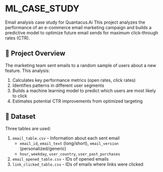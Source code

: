 # ML_CASE_STUDY
Email analysis case study for Quantacus.Ai
This project analyzes the performance of an e-commerce email marketing campaign and builds a predictive model to optimize future email sends for maximum click-through rates (CTR).

## 📌 Project Overview

The marketing team sent emails to a random sample of users about a new feature. This analysis:
1. Calculates key performance metrics (open rates, click rates)
2. Identifies patterns in different user segments
3. Builds a machine learning model to predict which users are most likely to click
4. Estimates potential CTR improvements from optimized targeting

## 📂 Dataset

Three tables are used:
1. `email_table.csv` - Information about each sent email
   - `email_id`, `email_text` (long/short), `email_version` (personalized/generic)
   - `hour`, `weekday`, `user_country`, `user_past_purchases`
2. `email_opened_table.csv` - IDs of opened emails
3. `link_clicked_table.csv` - IDs of emails where links were clicked

